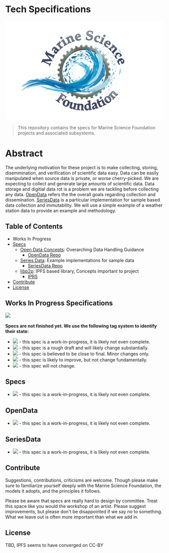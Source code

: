 # Tech Specifications
![](media-artifacts/MSF_Fishsmall.png)
> This repository contains the specs for Marine Science Foundation projects and associated subsystems.

# Abstract
The underlying motivation for these project is to make collecting, storing, disemmination, and verification of scientific data easy. Data can be easily manipulated when source data is private, or worse cherry-picked. We are expecting to collect and generate large amounts of scientific data. Data storage and digitial data rot is a problem we are tackling before collecting any data. [OpenData](#OpenData) refers the the overall goals regarding collection and dissemination. [SeriesData](#SeriesData) is a particular implementation for sample based data collection and immutability. We will use a simple example of a weather station data to provide an example and methodology. 

## Table of Contents

- Works In Progress
- [Specs](#specs)
  - [Open Data Concepts](#OpenData): Overarching Data Handling Guidance
    - [OpenData Repo](https://github.com/MarineScienceFoundation/SeriesData)
  - [Series Data](#SeriesData): Example implementations for sample data
    - [SeriesData Repo](https://github.com/MarineScienceFoundation/SeriesData)
  - [libp2p](https://github.com/libp2p/specs): IPFS based library, Concepts important to project 
    - [IPRS](https://github.com/libp2p/specs/blob/master/IPRS.md)
- [Contribute](#contribute)
- [License](#license)

## Works In Progress Specifications
[![](https://img.shields.io/badge/made%20by-Marine%20Science%20Foudation-blue.svg?style=flat-square)](http://github.com/MarineScienceFoundation)

**Specs are not finished yet. We use the following tag system to identify their state:**

- ![](https://img.shields.io/badge/status-wip-orange.svg?style=flat-square) - this spec is a work-in-progress, it is likely not even complete.
- ![](https://img.shields.io/badge/status-draft-yellow.svg?style=flat-square) - this spec is a rough draft and will likely change substantially.
- ![](https://img.shields.io/badge/status-reliable-green.svg?style=flat-square) - this spec is believed to be close to final. Minor changes only.
- ![](https://img.shields.io/badge/status-stable-brightgreen.svg?style=flat-square) - this spec is likely to improve, but not change fundamentally.
- ![](https://img.shields.io/badge/status-permanent-blue.svg?style=flat-square) - this spec will not change.
## Specs
- ![](https://img.shields.io/badge/status-wip-orange.svg?style=flat-square) - this spec is a work-in-progress, it is likely not even complete.
## OpenData
- ![](https://img.shields.io/badge/status-wip-orange.svg?style=flat-square) - this spec is a work-in-progress, it is likely not even complete.
## SeriesData
- ![](https://img.shields.io/badge/status-wip-orange.svg?style=flat-square) - this spec is a work-in-progress, it is likely not even complete.

## Contribute

Suggestions, contributions, criticisms are welcome. Though please make sure to familiarize yourself deeply with the Marine Science Foundation, the models it adopts, and the principles it follows.

Please be aware that specs are really hard to design by committee. Treat this space like you would the workshop of an artist. Please suggest improvements, but please don't be disappointed if we say no to something. What we leave out is often more important than what we add in.

## License
TBD, IPFS seems to have converged on CC-BY
